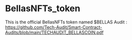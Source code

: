 # BellasNFTs_token
This is the official BellasNFTs token named $BELLAS
Audit : https://github.com/Tech-Audit/Smart-Contract-Audits/blob/main/TECHAUDIT_BELLASCOIN.pdf
